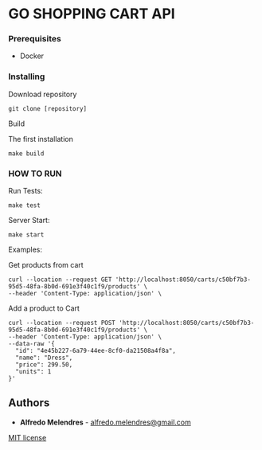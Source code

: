 # GO SHOPPING CART API

### Prerequisites
- Docker

### Installing

Download repository
```
git clone [repository]
```


Build

The first installation 
```
make build
```

### HOW TO RUN 

Run Tests: 
```
make test
```

Server Start: 
```
make start
```

Examples:

Get products from cart
```
curl --location --request GET 'http://localhost:8050/carts/c50bf7b3-95d5-48fa-8b0d-691e3f40c1f9/products' \
--header 'Content-Type: application/json' \
```

Add a product to Cart
```
curl --location --request POST 'http://localhost:8050/carts/c50bf7b3-95d5-48fa-8b0d-691e3f40c1f9/products' \
--header 'Content-Type: application/json' \
--data-raw '{
  "id": "4e45b227-6a79-44ee-8cf0-da21508a4f8a",
  "name": "Dress",
  "price": 299.50,
  "units": 1
}'

```


## Authors

* **Alfredo Melendres** -  alfredo.melendres@gmail.com

[MIT license](LICENSE.md)
